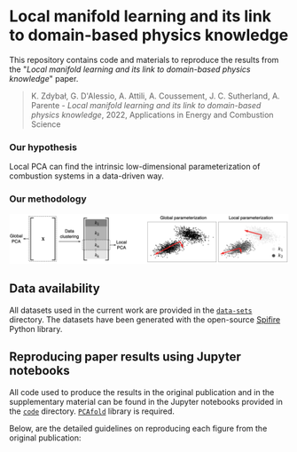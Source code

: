# Local manifold learning and its link to domain-based physics knowledge

This repository contains code and materials to reproduce the results from the "*Local manifold learning and its link to domain-based physics knowledge*" paper.

> K. Zdybał, G. D'Alessio, A. Attili, A. Coussement, J. C. Sutherland, A. Parente - *Local manifold learning and its link
to domain-based physics knowledge*, 2022, Applications in Energy and Combustion Science

### Our hypothesis

Local PCA can find the intrinsic low-dimensional parameterization of combustion systems in a data-driven way.

### Our methodology

<p align="center">
  <img src="https://github.com/kamilazdybal/local-manifold-learning/raw/main/figures/global-local-PCA.png" width="900">
</p>

## Data availability

All datasets used in the current work are provided in the [`data-sets`](data-sets/) directory. The datasets have been generated with the open-source [Spifire](https://spitfire.readthedocs.io/en/latest/) Python library.

## Reproducing paper results using Jupyter notebooks

All code used to produce the results in the original publication and in the supplementary material can be found in the Jupyter notebooks provided in the [`code`](code/) directory. [`PCAfold`](https://pcafold.readthedocs.io/en/latest/index.html) library is required.

Below, are the detailed guidelines on reproducing each figure from the original publication:
